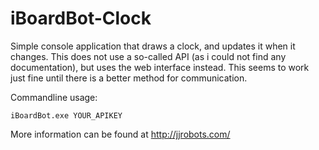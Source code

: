 # iBoardBot-Clock
Simple console application that draws a clock, and updates it when it changes.
This does not use a so-called API (as i could not find any documentation), but uses the web interface instead. This seems to work just fine until there is a better method for communication.

Commandline usage:

    iBoardBot.exe YOUR_APIKEY

More information can be found at http://jjrobots.com/
